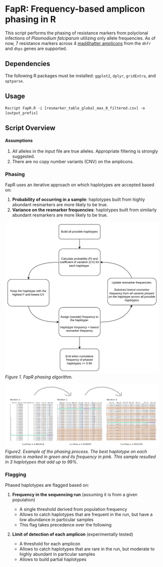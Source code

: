 # FapR: Frequency-based amplicon phasing in R

This script performs the phasing of resistance markers from polyclonal infections of *Plasmodium falciparum* utilizing only allele frequencies. As of now, 7 resistance markers across 4 [mad4hatter amplicons](https://www.protocols.io/view/mad4hatter-14egn779mv5d/v3) from the `dhfr` and `dhps` genes are supported.

## Dependencies

The following R packages must be installed: `ggplot2`, `dplyr`, `gridExtra`, and `optparse`.

## Usage

```shell
Rscript FapR.R -i [resmarker_table_global_max_0_filtered.csv] -o [output_prefix]
```

## Script Overview

#### Assumptions
1. All alleles in the input file are true alleles. Appropriate filtering is strongly suggested.
2. There are no copy number variants (CNV) on the amplicons.

### Phasing
FapR uses an iterative approach on which haplotypes are accepted based on: 

1. **Probability of occurring in a sample**: haplotypes built from highly abundant resmarkers are more likely to be true.
2. **Variance on the resmarker frequencies**: haplotypes built from similarly abundant resmarkers are more likely to be true.

![algo](https://github.com/manuelgug/FapR/blob/main/img/fapr_algo.png)
*Figure 1. FapR phasing algorithm.*

![example](https://github.com/manuelgug/FapR/blob/main/img/fapr_example.png)
*Figure2. Example of the phasing process. The best haplotype on each iteration is marked in green and its frequency in pink. This sample resulted in 3 haplotypes that add up to 99%.*

### Flagging
Phased haplotypes are flagged based on: 

1. **Frequency in the sequencing run** (assuming it is from a given population)
    + A single threshold derived from population frequency
    + Allows to catch haplotypes that are frequent in the run, but have a low abundance in particular samples
    + This flag takes precedence over the following
      
2. **Limit of detection of each amplicon** (experimentally tested)
    + A threshold for each amplicon
    + Allows to catch haplotypes that are rare in the run, but moderate to highly abundant in particular samples
    + Allows to build partial haplotypes


